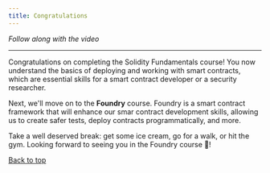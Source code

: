 ```yaml
---
title: Congratulations
---
```


_Follow along with the video_

---

<a name="top"></a>

Congratulations on completing the Solidity Fundamentals course! You now understand the basics of deploying and working with smart contracts, which are essential skills for a smart contract developer or a security researcher.

Next, we'll move on to the **Foundry** course. Foundry is a smart contract framework that will enhance our smar contract development skills, allowing us to create safer tests, deploy contracts programmatically, and more.

Take a well deserved break: get some ice cream, go for a walk, or hit the gym. Looking forward to seeing you in the Foundry course 🐸!

[Back to top](#top)